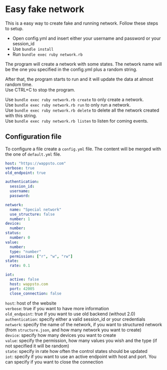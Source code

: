 Easy fake network
=============

This is a easy way to create fake and running network.
Follow these steps to setup.

* Open config.yml and insert either your username and password or your session_id
* Use `bundle install`
* Run `bundle exec ruby network.rb`

The program will create a network with some states. The network name will be the one you specified in the config.yml plus a random string.

After that, the program starts to run and it will update the data at almost random time.</br>
Use CTRL+C to stop the program.

Use `bundle exec ruby network.rb create` to only create a network.  
Use `bundle exec ruby network.rb run` to only run a network.  
Use `bundle exec ruby network.rb delete` to delete all the network created with this string.  
Use `bundle exec ruby network.rb listen` to listen for coming events.


Configuration file
----------------------

To configure a file create a `config.yml` file. The content will be merged with the one of `default.yml` file.  

```yaml
host: "https://wappsto.com"
verbose: true
old_endpoint: true

authentication:
  session_id:
  username:
  password:

network:
  name: "Special network"
  use_structure: false
  number: 1
device:
  number:
status:
  number: 0
value:
  number:
  type: "number"
  permission: ["r", "w", "rw"]
state:
  rate: 0.1

iot:
  active: false
  host: wappsto.com
  port: 42005
  close_connection: false
```

`host`: host of the website  
`verbose`: true if you want to have more information  
`old_endpoint`: true if you want to use old backend (without 2.0)  
`authentication`: specify either a valid session_id or your credentials  
`network`: specify the name of the network, if you want to structured network (from `structure.json`, and how many network you want to create)  
`device`: specify how many devices you want to create  
`value`: specify the permission, how many values you wish and the type (if not specified it will be random)  
`state`: specify in rate how often the control states should be updated  
`iot`: specify if you want to use an active endpoint with host and port. You can specify if you want to close the connection  
